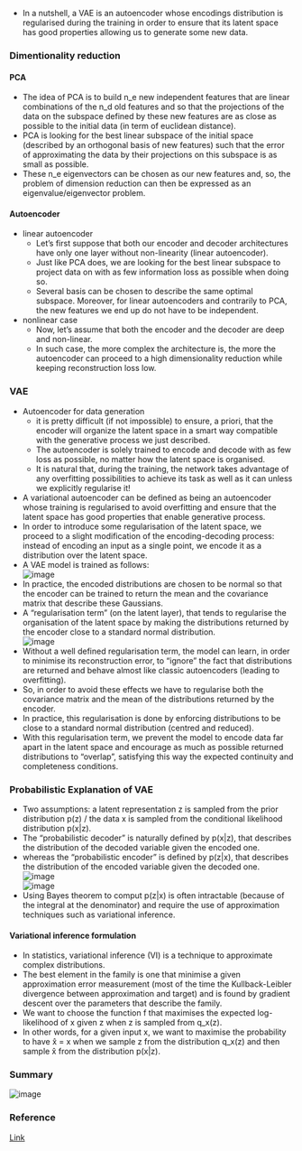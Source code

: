 - In a nutshell, a VAE is an autoencoder whose encodings distribution is regularised during the training in order to ensure that its latent space has good properties allowing us to generate some new data.

### Dimentionality reduction
#### PCA
- The idea of PCA is to build n_e new independent features that are linear combinations of the n_d old features and so that the projections of the data on the subspace defined by these new features are as close as possible to the initial data (in term of euclidean distance).
- PCA is looking for the best linear subspace of the initial space (described by an orthogonal basis of new features) such that the error of approximating the data by their projections on this subspace is as small as possible.
- These n_e eigenvectors can be chosen as our new features and, so, the problem of dimension reduction can then be expressed as an eigenvalue/eigenvector problem.

#### Autoencoder
- linear autoencoder
  - Let’s first suppose that both our encoder and decoder architectures have only one layer without non-linearity (linear autoencoder).
  - Just like PCA does, we are looking for the best linear subspace to project data on with as few information loss as possible when doing so.
  - Several basis can be chosen to describe the same optimal subspace. Moreover, for linear autoencoders and contrarily to PCA, the new features we end up do not have to be independent.
- nonlinear case  
  - Now, let’s assume that both the encoder and the decoder are deep and non-linear. 
  - In such case, the more complex the architecture is, the more the autoencoder can proceed to a high dimensionality reduction while keeping reconstruction loss low. 

### VAE
- Autoencoder for data generation
  - it is pretty difficult (if not impossible) to ensure, a priori, that the encoder will organize the latent space in a smart way compatible with the generative process we just described.
  - The autoencoder is solely trained to encode and decode with as few loss as possible, no matter how the latent space is organised.
  - It is natural that, during the training, the network takes advantage of any overfitting possibilities to achieve its task as well as it can unless we explicitly regularise it!
- A variational autoencoder can be defined as being an autoencoder whose training is regularised to avoid overfitting and ensure that the latent space has good properties that enable generative process.
- In order to introduce some regularisation of the latent space, we proceed to a slight modification of the encoding-decoding process: instead of encoding an input as a single point, we encode it as a distribution over the latent space.
- A VAE model is trained as follows:  
![image](https://user-images.githubusercontent.com/65876994/154873287-0873d8a7-dc27-4091-80d6-941a6a7b08a5.png)
- In practice, the encoded distributions are chosen to be normal so that the encoder can be trained to return the mean and the covariance matrix that describe these Gaussians.
- A “regularisation term” (on the latent layer), that tends to regularise the organisation of the latent space by making the distributions returned by the encoder close to a standard normal distribution.  
![image](https://user-images.githubusercontent.com/65876994/154873598-56a994b6-e884-42cd-8a7e-bbf7441e2a56.png)
- Without a well defined regularisation term, the model can learn, in order to minimise its reconstruction error, to “ignore” the fact that distributions are returned and behave almost like classic autoencoders (leading to overfitting).
- So, in order to avoid these effects we have to regularise both the covariance matrix and the mean of the distributions returned by the encoder.
- In practice, this regularisation is done by enforcing distributions to be close to a standard normal distribution (centred and reduced).
- With this regularisation term, we prevent the model to encode data far apart in the latent space and encourage as much as possible returned distributions to “overlap”, satisfying this way the expected continuity and completeness conditions.

### Probabilistic Explanation of VAE
- Two assumptions: a latent representation z is sampled from the prior distribution p(z) / the data x is sampled from the conditional likelihood distribution p(x|z).
- The “probabilistic decoder” is naturally defined by p(x|z), that describes the distribution of the decoded variable given the encoded one.
- whereas the “probabilistic encoder” is defined by p(z|x), that describes the distribution of the encoded variable given the decoded one.  
![image](https://user-images.githubusercontent.com/65876994/154876075-af8e021f-84e1-4a67-a583-3df00a61f278.png)  
![image](https://user-images.githubusercontent.com/65876994/154876065-39d7b048-5180-4421-93a6-042014a02ec3.png)  
- Using Bayes theorem to comput p(z|x) is often intractable (because of the integral at the denominator) and require the use of approximation techniques such as variational inference.

#### Variational inference formulation
- In statistics, variational inference (VI) is a technique to approximate complex distributions.
- The best element in the family is one that minimise a given approximation error measurement (most of the time the Kullback-Leibler divergence between approximation and target) and is found by gradient descent over the parameters that describe the family.
- We want to choose the function f that maximises the expected log-likelihood of x given z when z is sampled from q_x(z).
- In other words, for a given input x, we want to maximise the probability to have x̂ = x when we sample z from the distribution q_x(z) and then sample x̂ from the distribution p(x|z).


### Summary
![image](https://user-images.githubusercontent.com/65876994/154874867-7d1c0f75-0d05-4375-9188-99524b5c4e89.png)


### Reference
[Link](https://towardsdatascience.com/understanding-variational-autoencoders-vaes-f70510919f73#:~:text=In%20a%20nutshell%2C%20a%20VAE,to%20generate%20some%20new%20data.)
